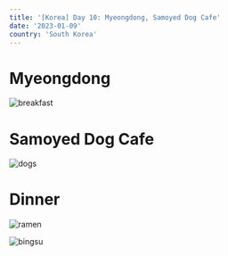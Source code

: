 ```yaml
---
title: '[Korea] Day 10: Myeongdong, Samoyed Dog Cafe'
date: '2023-01-09'
country: 'South Korea'
---
```


# Myeongdong

![breakfast](/images/posts/travel/korea-2022/day10/breakfast.jpeg)

# Samoyed Dog Cafe

![dogs](/images/posts/travel/korea-2022/day10/dogs.jpg)

# Dinner

![ramen](/images/posts/travel/korea-2022/day10/ramen.jpeg)

![bingsu](/images/posts/travel/korea-2022/day10/bingsu.jpeg)
